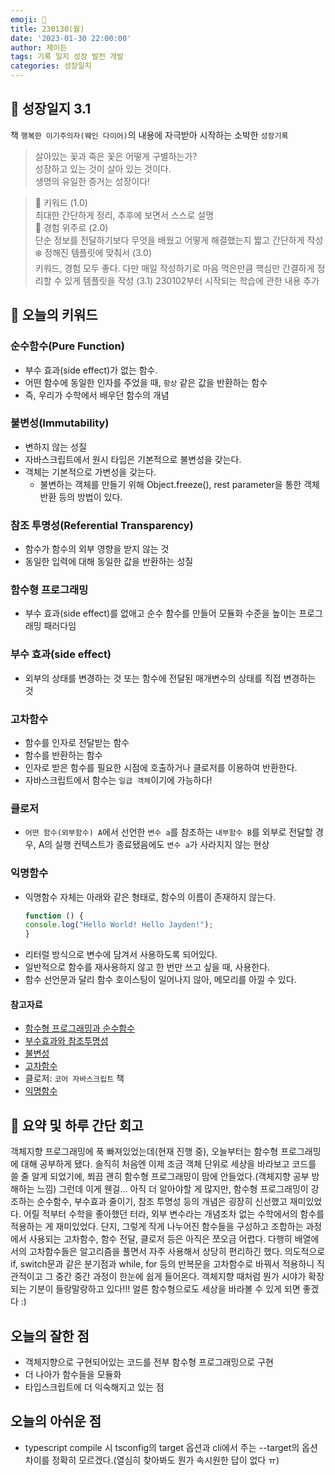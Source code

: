 ```yaml
---
emoji: 🌱
title: 230130(월)
date: '2023-01-30 22:00:00'
author: 제이든
tags: 기록 일지 성장 발전 개발
categories: 성장일지
---
```


## 🎄 성장일지 3.1

책 `행복한 이기주의자(웨인 다이어)`의 내용에 자극받아 시작하는 소박한 `성장기록`

> 살아있는 꽃과 죽은 꽃은 어떻게 구별하는가?<br/>
> 성장하고 있는 것이 살아 있는 것이다.<br/>
> 생명의 유일한 증거는 성장이다!

> 🌳 키워드 (1.0)<br/>
> 최대한 간단하게 정리, 추후에 보면서 스스로 설명<br/>
> 🍉 경험 위주로 (2.0)<br/>
> 단순 정보를 전달하기보다 무엇을 배웠고 어떻게 해결했는지 짧고 간단하게 작성<br/>
> ❄️ 정해진 템플릿에 맞춰서 (3.0)<br/>
> 키워드, 경험 모두 좋다. 다만 매일 작성하기로 마음 먹은만큼 핵심만 간결하게 정리할 수 있게 템플릿을 작성
> (3.1) 230102부터 시작되는 학습에 관한 내용 추가

## 🔑 오늘의 키워드

### 순수함수(Pure Function)

- 부수 효과(side effect)가 없는 함수.
- 어떤 함수에 동일한 인자를 주었을 때, `항상` 같은 값을 반환하는 함수
- 즉, 우리가 수학에서 배우던 함수의 개념

### 불변성(Immutability)

- 변하지 않는 성질
- 자바스크립트에서 원시 타입은 기본적으로 불변성을 갖는다.
- 객체는 기본적으로 가변성을 갖는다.
  - 불변하는 객체를 만들기 위해 Object.freeze(), rest parameter을 통한 객체 반환 등의 방법이 있다.

### 참조 투명성(Referential Transparency)

- 함수가 함수의 외부 영향을 받지 않는 것
- 동일한 입력에 대해 동일한 값을 반환하는 성질

### 함수형 프로그래밍

- 부수 효과(side effect)를 없애고 순수 함수를 만들어 모듈화 수준을 높이는 프로그래밍 패러다임

### 부수 효과(side effect)

- 외부의 상태를 변경하는 것 또는 함수에 전달된 매개변수의 상태를 직접 변경하는 것

### 고차함수

- 함수를 인자로 전달받는 함수
- 함수를 반환하는 함수
- 인자로 받은 함수를 필요한 시점에 호출하거나 클로저를 이용하여 반환한다.
- 자바스크립트에서 함수는 `일급 객체`이기에 가능하다!

### 클로저

- `어떤 함수(외부함수) A`에서 선언한 `변수 a`를 참조하는 `내부함수 B`를 외부로 전달할 경우, A의 실행 컨텍스트가 종료됐음에도 `변수 a`가 사라지지 않는 현상

### 익명함수

- 익명함수 자체는 아래와 같은 형태로, 함수의 이름이 존재하지 않는다.
  ```js
  function () {
  console.log("Hello World! Hello Jayden!");
  }
  ```
- 리터럴 방식으로 변수에 담겨서 사용하도록 되어있다.
- 일반적으로 함수를 재사용하지 않고 한 번만 쓰고 싶을 때, 사용한다.
- 함수 선언문과 달리 함수 호이스팅이 일어나지 않아, 메모리를 아낄 수 있다.

#### 참고자료

- [함수형 프로그래밍과 순수함수](https://jeong-pro.tistory.com/23)
- [부수효과와 참조투명성](https://jinwooe.wordpress.com/2017/12/21/%EB%B6%80%EC%88%98-%ED%9A%A8%EA%B3%BC-side-effect-%EC%B0%B8%EC%A1%B0-%ED%88%AC%EB%AA%85%EC%84%B1-referential-transparency/)
- [불변성](https://sustainable-dev.tistory.com/156)
- [고차함수](https://poiemaweb.com/js-array-higher-order-function)
- 클로저: `코어 자바스크립트` 책
- [익명함수](https://dev-note-97.tistory.com/273)


## 📝 요약 및 하루 간단 회고

객체지향 프로그래밍에 푹 빠져있었는데(현재 진행 중), 오늘부터는 함수형 프로그래밍에 대해 공부하게 됐다. 솔직히 처음엔 이제 조금 객체 단위로 세상을 바라보고 코드를 쓸 줄 알게 되었기에, 
쬐끔 괜히 함수형 프로그래밍이 맘에 안들었다.(객체지향 공부 방해하는 느낌) 그런데 이게 웬걸... 아직 더 알아야할 게 많지만, 함수형 프로그래밍이 강조하는 순수함수, 부수효과 줄이기, 참조 투명성 등의 개념은
굉장히 신선했고 재미있었다. 어릴 적부터 수학을 좋아했던 터라, 외부 변수라는 개념조차 없는 수학에서의 함수를 적용하는 게 재미있었다. 단지, 그렇게 작게 나누어진 함수들을 구성하고 조합하는 과정에서 사용되는
고차함수, 함수 전달, 클로저 등은 아직은 쪼오금 어렵다. 다행히 배열에서의 고차함수들은 알고리즘을 풀면서 자주 사용해서 상당히 편리하긴 했다. 의도적으로 if, switch문과 같은 분기점과 while, for 등의 반복문을
고차함수로 바꿔서 적용하니 직관적이고 그 중간 중간 과정이 한눈에 쉽게 들어온다. 객체지향 때처럼 뭔가 시야가 확장되는 기분이 들랑말랑하고 있다!!! 얼른 함수형으로도 세상을 바라볼 수 있게 되면 좋겠다 :)

## 오늘의 잘한 점

- 객체지향으로 구현되어있는 코드를 전부 함수형 프로그래밍으로 구현
- 더 나아가 함수들을 모듈화
- 타입스크립트에 더 익숙해지고 있는 점

## 오늘의 아쉬운 점

- typescript compile 시 tsconfig의 target 옵션과 cli에서 주는 --target의 옵션 차이를 정확히 모르겠다.(열심히 찾아봐도 뭔가 속시원한 답이 없다 ㅠ)

```toc

```
